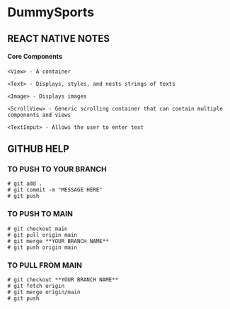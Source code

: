 # DummySports #

## REACT NATIVE NOTES ##

#### Core Components ####

    <View> - A container

    <Text> - Displays, styles, and nests strings of texts

    <Image> - Displays images

    <ScrollView> - Generic scrolling container that can contain multiple components and views

    <TextInput> - Allows the user to enter text

## GITHUB HELP ##

### TO PUSH TO YOUR BRANCH ###

    # git add .
    # git commit -m "MESSAGE HERE"
    # git push

### TO PUSH TO MAIN ###

    # git checkout main
    # git pull origin main
    # git merge **YOUR BRANCH NAME**
    # git push origin main

### TO PULL FROM MAIN ###

    # git checkout **YOUR BRANCH NAME**
    # git fetch origin
    # git merge origin/main
    # git push